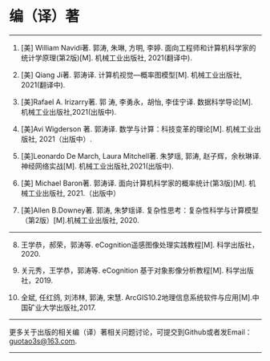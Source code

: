 # 编（译）著
---------------------------------------------
1.	[美] William Navidi著. 郭涛, 朱琳, 方明, 李婷. 面向工程师和计算机科学家的统计学原理(第2版)[M]. 机械工业出版社, 2021(翻译中).

2.	 [美] Qiang Ji著. 郭涛译. 计算机视觉—概率图模型[M]. 机械工业出版社, 2021(翻译中).

3.	[美]Rafael A. Irizarry著. 郭 涛, 李勇永，胡怡, 李佳宁译. 数据科学导论[M]. 机械工业出版社,2021(出版中).

4.	[美]Avi Wigderson 著. 郭涛译. 数学与计算：科技变革的理论[M]. 机械工业出版社, 2021（出版中）.

5.	[美]Leonardo De March, Laura Mitchell著. 朱梦瑶, 郭涛, 赵子辉，余秋琳译. 神经网络实战[M]. 机械工业出版社,2021(出版中).

6.	[美] Michael Baron著. 郭涛译. 面向计算机科学家的概率统计(第3版)[M]. 机械工业出版社, 2021.（出版中）

7.	[美]Allen B.Downey著. 郭涛, 朱梦瑶译. 复杂性思考：复杂性科学与计算模型（第2版）[M].机械工业出版社, 2020.

----------------------------------------------------------

8.	王学恭，郝荣，郭涛等. eCognition遥感图像处理实践教程[M]. 科学出版社，2020.

9.	关元秀，王学恭，郭涛等. eCognition 基于对象影像分析教程[M]. 科学出版社，2019.

10.	全斌, 任红鸽, 刘沛林, 郭涛, 宋慧. ArcGIS10.2地理信息系统软件与应用[M].中国矿业大学出版社,2017. 





---------------------------------------------------

更多关于出版的相关编（译）著相关问题讨论，可提交到Github或者发Email：guotao3s@163.com.

-------------------------------------------------------
 
